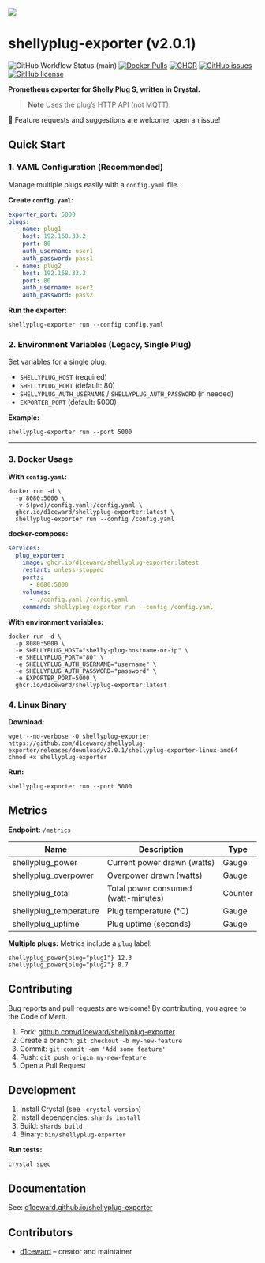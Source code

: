![](.github/images/shelly_plug_s.png)

# shellyplug-exporter (v2.0.1)

![GitHub Workflow Status (main)](https://github.com/d1ceward/shellyplug-exporter/actions/workflows/main.yml/badge.svg?branch=master)
[![Docker Pulls](https://img.shields.io/docker/pulls/d1ceward/shellyplug-exporter.svg?logo=docker)](https://hub.docker.com/r/d1ceward/shellyplug-exporter)
[![GHCR](https://img.shields.io/badge/GHCR-Available-blue?logo=github)](https://github.com/users/d1ceward/packages/container/package/shellyplug-exporter)
[![GitHub issues](https://img.shields.io/github/issues/d1ceward/shellyplug-exporter)](https://github.com/d1ceward/shellyplug-exporter/issues)
[![GitHub license](https://img.shields.io/github/license/d1ceward/shellyplug-exporter)](https://github.com/d1ceward/shellyplug-exporter/blob/master/LICENSE)

**Prometheus exporter for Shelly Plug S, written in Crystal.**
> **Note** Uses the plug’s HTTP API (not MQTT).

:rocket: Feature requests and suggestions are welcome, open an issue!

## Quick Start

### 1. YAML Configuration (Recommended)

Manage multiple plugs easily with a `config.yaml` file.

**Create `config.yaml`:**
```yaml
exporter_port: 5000
plugs:
  - name: plug1
    host: 192.168.33.2
    port: 80
    auth_username: user1
    auth_password: pass1
  - name: plug2
    host: 192.168.33.3
    port: 80
    auth_username: user2
    auth_password: pass2
```

**Run the exporter:**
```shell
shellyplug-exporter run --config config.yaml
```

### 2. Environment Variables (Legacy, Single Plug)

Set variables for a single plug:

- `SHELLYPLUG_HOST` (required)
- `SHELLYPLUG_PORT` (default: 80)
- `SHELLYPLUG_AUTH_USERNAME` / `SHELLYPLUG_AUTH_PASSWORD` (if needed)
- `EXPORTER_PORT` (default: 5000)

**Example:**
```shell
shellyplug-exporter run --port 5000
```

---

### 3. Docker Usage

**With `config.yaml`:**
```shell
docker run -d \
  -p 8080:5000 \
  -v $(pwd)/config.yaml:/config.yaml \
  ghcr.io/d1ceward/shellyplug-exporter:latest \
  shellyplug-exporter run --config /config.yaml
```

**docker-compose:**
```yaml
services:
  plug_exporter:
    image: ghcr.io/d1ceward/shellyplug-exporter:latest
    restart: unless-stopped
    ports:
      - 8080:5000
    volumes:
      - ./config.yaml:/config.yaml
    command: shellyplug-exporter run --config /config.yaml
```

**With environment variables:**
```shell
docker run -d \
  -p 8080:5000 \
  -e SHELLYPLUG_HOST="shelly-plug-hostname-or-ip" \
  -e SHELLYPLUG_PORT="80" \
  -e SHELLYPLUG_AUTH_USERNAME="username" \
  -e SHELLYPLUG_AUTH_PASSWORD="password" \
  -e EXPORTER_PORT=5000 \
  ghcr.io/d1ceward/shellyplug-exporter:latest
```

### 4. Linux Binary

**Download:**
```shell
wget --no-verbose -O shellyplug-exporter https://github.com/d1ceward/shellyplug-exporter/releases/download/v2.0.1/shellyplug-exporter-linux-amd64
chmod +x shellyplug-exporter
```

**Run:**
```shell
shellyplug-exporter run --port 5000
```


## Metrics

**Endpoint:** `/metrics`

| Name                   | Description                          | Type    |
|------------------------|--------------------------------------|---------|
| shellyplug_power       | Current power drawn (watts)          | Gauge   |
| shellyplug_overpower   | Overpower drawn (watts)              | Gauge   |
| shellyplug_total       | Total power consumed (watt-minutes)  | Counter |
| shellyplug_temperature | Plug temperature (°C)                | Gauge   |
| shellyplug_uptime      | Plug uptime (seconds)                | Gauge   |

**Multiple plugs:**
Metrics include a `plug` label:
```
shellyplug_power{plug="plug1"} 12.3
shellyplug_power{plug="plug2"} 8.7
```

## Contributing

Bug reports and pull requests are welcome!
By contributing, you agree to the Code of Merit.

1. Fork: [github.com/d1ceward/shellyplug-exporter](https://github.com/d1ceward/shellyplug-exporter/fork)
2. Create a branch: `git checkout -b my-new-feature`
3. Commit: `git commit -am 'Add some feature'`
4. Push: `git push origin my-new-feature`
5. Open a Pull Request

## Development

1. Install Crystal (see `.crystal-version`)
2. Install dependencies: `shards install`
3. Build: `shards build`
4. Binary: `bin/shellyplug-exporter`

**Run tests:**
```shell
crystal spec
```

## Documentation

See: [d1ceward.github.io/shellyplug-exporter](https://d1ceward.github.io/shellyplug-exporter/)

## Contributors

- [d1ceward](https://github.com/d1ceward) – creator and maintainer
